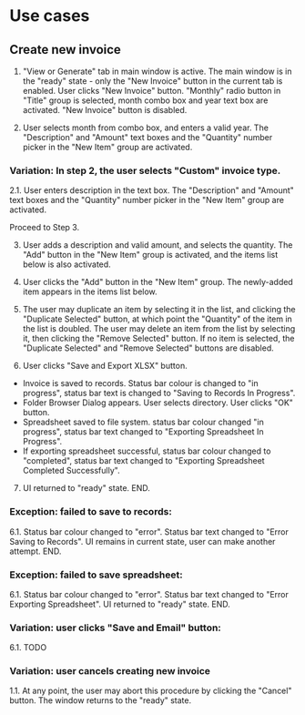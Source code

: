 # Use cases

## Create new invoice
1. "View or Generate" tab in main window is active. The main window is in the "ready" state - only the "New Invoice" button in the current tab is enabled. User clicks "New Invoice" button. "Monthly" radio button in "Title" group is selected, month combo box and year text box are activated. "New Invoice" button is disabled.

2. User selects month from combo box, and enters a valid year. The "Description" and "Amount" text boxes and the "Quantity" number picker in the "New Item" group are activated.

### Variation: In step 2, the user selects "Custom" invoice type.
2.1. User enters description in the text box. The "Description" and "Amount" text boxes and the "Quantity" number picker in the "New Item" group are activated.

Proceed to Step 3.

3. User adds a description and valid amount, and selects the quantity. The "Add" button in the "New Item" group is activated, and the items list below is also activated.

4. User clicks the "Add" button in the "New Item" group. The newly-added item appears in the items list below.

5. The user may duplicate an item by selecting it in the list, and clicking the "Duplicate Selected" button, at which point the "Quantity" of the item in the list is doubled. The user may delete an item from the list by selecting it, then clicking the "Remove Selected" button. If no item is selected, the "Duplicate Selected" and "Remove Selected" buttons are disabled.

6. User clicks "Save and Export XLSX" button. 
- Invoice is saved to records. Status bar colour is changed to "in progress", status bar text is changed to "Saving to Records In Progress".
- Folder Browser Dialog appears. User selects directory. User clicks "OK" button. 
- Spreadsheet saved to file system. status bar colour changed "in progress", status bar text changed to "Exporting Spreadsheet In Progress".
- If exporting spreadsheet successful, status bar colour changed to "completed", status bar text changed to "Exporting Spreadsheet Completed Successfully".

7. UI returned to "ready" state. END.

### Exception: failed to save to records:
6.1. Status bar colour changed to "error". Status bar text changed to "Error Saving to Records". UI remains in current state, user can make another attempt. END.

### Exception: failed to save spreadsheet:
6.1. Status bar colour changed to "error". Status bar text changed to "Error Exporting Spreadsheet". UI returned to "ready" state. END.

### Variation: user clicks "Save and Email" button:
6.1. TODO

### Variation: user cancels creating new invoice
1.1. At any point, the user may abort this procedure by clicking the "Cancel" button. The window returns to the "ready" state.
